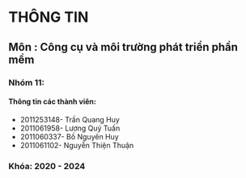 # THÔNG TIN
## Môn : Công cụ và môi trường phát triển phần mềm
### Nhóm 11:
#### Thông tin các thành viên:

- 2011253148- Trần Quang Huy 
- 2011061958- Lương Quý Tuấn
- 2011060337- Bồ Nguyên Huy
- 2011061102- Nguyễn Thiện Thuận
### Khóa: 2020 - 2024
